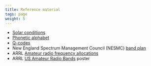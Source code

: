 ```yaml
---
title: Reference material
tags: page
weight: 5
---
```


- [Solar conditions](conditions)
- [Phonetic alphabet](alphabet)
- [Q-codes](qcodes)
- New England Spectrum Management Council (NESMC) [band plan](https://www.nesmc.org/docs/nesmc_bandplans_2025.pdf)
- ARRL [Amateur radio frequency allocations](https://www.arrl.org/frequency-allocations)
- ARRL [US Amateur Radio Bands](https://www.arrl.org/frequency-allocations) poster

